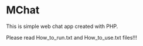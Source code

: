 # MChat
This is simple web chat app created with PHP.

Please read How_to_run.txt and How_to_use.txt files!!!
